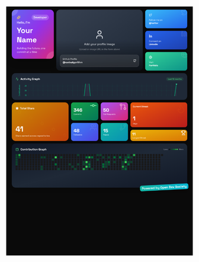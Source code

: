 ![OpenReadme](https://raw.githubusercontent.com/ravixalgorithm/openreadme-images/main/profiles/fad62070c0e0-048a7900.png)
